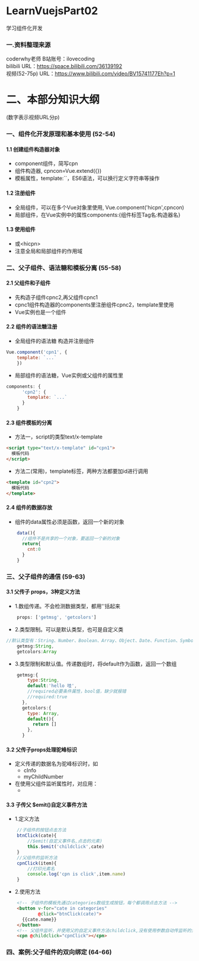# LearnVuejsPart02
学习组件化开发

### 一.资料整理来源  
coderwhy老师  B站账号：ilovecoding  
bilibili URL：https://space.bilibili.com/36139192  
视频(52-75p) URL：https://www.bilibili.com/video/BV15741177Eh?p=1
  
# 二、本部分知识大纲
(数字表示视频URL分p)
### 一、组件化开发原理和基本使用 (52-54)
#### 1.1 创建组件构造器对象  
* component组件，简写cpn
* 组件构造器, cpncon=Vue.extend({})  
* 模板属性，template:``，ES6语法，可以换行定义字符串等操作
#### 1.2 注册组件  
* 全局组件，可以在多个Vue对象里使用, Vue.component('hicpn',cpncon)
* 局部组件，在Vue实例中的属性components:{组件标签Tag名:构造器名}  
#### 1.3 使用组件
* <hicpn></hicpn>或<hicpn\>
* 注意全局和局部组件的作用域

### 二、父子组件、语法糖和模板分离 (55-58)
#### 2.1 父组件和子组件
* 先构造子组件cpnc2,再父组件cpnc1
* cpnc1组件构造器的components里注册组件cpnc2，template里使用
* Vue实例也是一个组件

#### 2.2 组件的语法糖注册
* 全局组件的语法糖 构造并注册组件
```javascript
Vue.component('cpn1', {
    template: `...`
    })
```
* 局部组件的语法糖，Vue实例或父组件的属性里
```javascript
components: {
      'cpn2': {
        template: `...`
      }
    }
```

#### 2.3 组件模板的分离
* 方法一，script的类型text/x-template
```html
<script type="text/x-template" id="cpn1">
  模板代码
</script>
```
* 方法二(常用)，template标签，两种方法都要加id进行调用
```html
<template id="cpn2">
  模板代码
</template>
```

#### 2.4 组件的数据存放
* 组件的data属性必须是函数，返回一个新的对象
```javascript
    data(){
      //组件不是共享的一个对象，要返回一个新的对象
      return{
        cnt:0
      }
    }
```

### 三、父子组件的通信 (59-63)
#### 3.1 父传子 props，3种定义方法
* 1.数组传递。不会检测数据类型，都用''括起来
```javascript
    props: ['getmsg', 'getcolors']
```
* 2.类型限制。可以是默认类型，也可是自定义类
```javascript
//默认类型有：String、Number、Boolean、Array、Object、Date、Function、Symbol等
    getmsg:String,
    getcolors:Array
```
* 3.类型限制和默认值。传递数组时，将default作为函数，返回一个数组
```javascript
    getmsg:{
        type:String,
        default:'hello 哇',
        //required必要条件属性，bool值，缺少就报错
        //required:true
      },
      getcolors:{
        type: Array,
        default(){
          return []
        },
      }
```
#### 3.2 父传子props处理驼峰标识
* 定义传递的数据名为驼峰标识时，如
    * cInfo
    * myChildNumber
* 在使用父组件监听属性时，对应用：
    * <cpn :c-info="info" :my-child-number="num"></cpn>

#### 3.3 子传父 $emit()自定义事件方法
* 1.定义方法
```javascript
    //子组件的按钮点击方法
    btnClick(cate){
        //$emit(自定义事件名,点击的元素)
        this.$emit('childclick',cate)
    }
    //父组件的监听方法
    cpnClick(item){
        //打印元素名
        console.log('cpn is click',item.name)
    }
```
* 2.使用方法
```html
    <!-- 子组件的模板先通过categories数组生成按钮，每个都调用点击方法 -->
    <button v-for="cate in categories"
            @click="btnClick(cate)">
      {{cate.name}}
    </button>
    <!-- 父组件监听，并使用父的自定义事件方法childclick,没有使用参数自动传监听的元素对象--> -->
    <cpn @childclick="cpnClick"></cpn>
```

### 四、案例:父子组件的双向绑定 (64-66)

